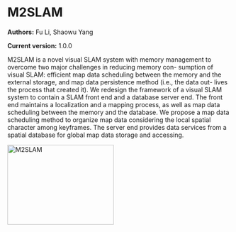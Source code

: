 
# M2SLAM

**Authors:** Fu Li, Shaowu Yang

**Current version:** 1.0.0

M2SLAM is a novel visual SLAM system with memory management to overcome two major challenges in reducing memory con- sumption of visual SLAM: efficient map data scheduling between the memory and the external storage, and map data persistence method (i.e., the data out- lives the process that created it). We redesign the framework of a visual SLAM system to contain a SLAM front end and a database server end. The front end maintains a localization and a mapping process, as well as map data scheduling between the memory and the database. We propose a map data scheduling method to organize map data considering the local spatial character among keyframes. The server end provides data services from a spatial database for global map data storage and accessing.

<img src="https://github.com/lifunudt/M2SLAM/blob/master/image/framework.png" alt="M2SLAM" width="240" height="180" />
